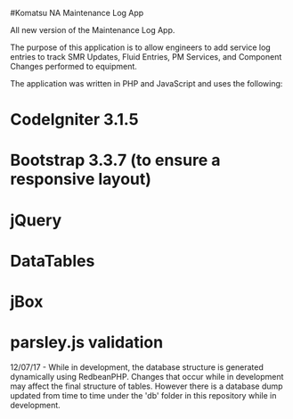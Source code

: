 #Komatsu NA Maintenance Log App

All new version of the Maintenance Log App.

The purpose of this application is to allow engineers to add service log entries to track SMR Updates, Fluid Entries, PM Services, and Component Changes performed to equipment.

The application was written in PHP and JavaScript and uses the following:
# CodeIgniter 3.1.5
# Bootstrap 3.3.7 (to ensure a responsive layout)
# jQuery
# DataTables
# jBox
# parsley.js validation

12/07/17 - While in development, the database structure is generated dynamically using RedbeanPHP. Changes that occur while in development may affect the final structure of tables. However there is a database dump updated from time to time under the 'db' folder in this repository while in development.